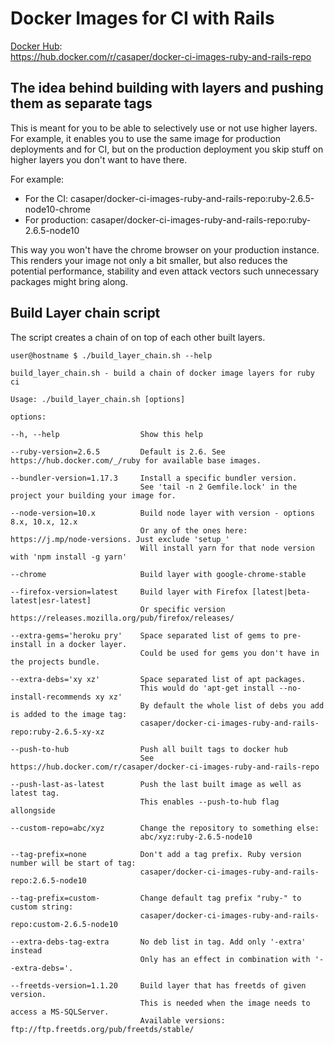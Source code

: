 # Docker Images for CI with Rails

[Docker Hub](https://hub.docker.com/r/casaper/docker-ci-images-ruby-and-rails-repo):  
https://hub.docker.com/r/casaper/docker-ci-images-ruby-and-rails-repo

## The idea behind building with layers and pushing them as separate tags

This is meant for you to be able to selectively use or not use higher layers. For example, it enables you to use
the same image for production deployments and for CI, but on the production deployment you skip stuff on higher
layers you don't want to have there. 

For example:

- For the CI: casaper/docker-ci-images-ruby-and-rails-repo:ruby-2.6.5-node10-chrome
- For production: casaper/docker-ci-images-ruby-and-rails-repo:ruby-2.6.5-node10

This way you won't have the chrome browser on your production instance.  
This renders your image not only a bit smaller, but also reduces the potential performance, stability and even attack vectors such unnecessary packages might bring along.

## Build Layer chain script

The script creates a chain of on top of each other built layers.

```
user@hostname $ ./build_layer_chain.sh --help

build_layer_chain.sh - build a chain of docker image layers for ruby ci

Usage: ./build_layer_chain.sh [options]

options:

--h, --help                  Show this help

--ruby-version=2.6.5         Default is 2.6. See https://hub.docker.com/_/ruby for available base images.

--bundler-version=1.17.3     Install a specific bundler version.
                             See 'tail -n 2 Gemfile.lock' in the project your building your image for.

--node-version=10.x          Build node layer with version - options 8.x, 10.x, 12.x
                             Or any of the ones here: https://j.mp/node-versions. Just exclude 'setup_'
                             Will install yarn for that node version with 'npm install -g yarn'

--chrome                     Build layer with google-chrome-stable

--firefox-version=latest     Build layer with Firefox [latest|beta-latest|esr-latest]
                             Or specific version https://releases.mozilla.org/pub/firefox/releases/

--extra-gems='heroku pry'    Space separated list of gems to pre-install in a docker layer.
                             Could be used for gems you don't have in the projects bundle.

--extra-debs='xy xz'         Space separated list of apt packages.
                             This would do 'apt-get install --no-install-recommends xy xz'
                             By default the whole list of debs you add is added to the image tag:
                             casaper/docker-ci-images-ruby-and-rails-repo:ruby-2.6.5-xy-xz

--push-to-hub                Push all built tags to docker hub
                             See https://hub.docker.com/r/casaper/docker-ci-images-ruby-and-rails-repo

--push-last-as-latest        Push the last built image as well as latest tag.
                             This enables --push-to-hub flag allongside

--custom-repo=abc/xyz        Change the repository to something else:
                             abc/xyz:ruby-2.6.5-node10

--tag-prefix=none            Don't add a tag prefix. Ruby version number will be start of tag:
                             casaper/docker-ci-images-ruby-and-rails-repo:2.6.5-node10

--tag-prefix=custom-         Change default tag prefix "ruby-" to custom string:
                             casaper/docker-ci-images-ruby-and-rails-repo:custom-2.6.5-node10

--extra-debs-tag-extra       No deb list in tag. Add only '-extra' instead
                             Only has an effect in combination with '--extra-debs='.

--freetds-version=1.1.20     Build layer that has freetds of given version.
                             This is needed when the image needs to access a MS-SQLServer.
                             Available versions: ftp://ftp.freetds.org/pub/freetds/stable/

```